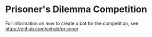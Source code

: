 # Prisoner's Dilemma Competition

For information on how to create a bot for the competition, see <https://github.com/evhub/prisoner>.
